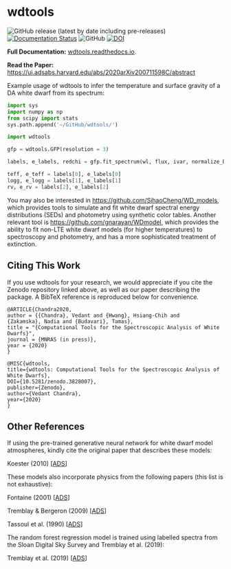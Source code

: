 # wdtools
![GitHub release (latest by date including pre-releases)](https://img.shields.io/github/v/release/vedantchandra/wdtools?include_prereleases)
[![Documentation Status](https://readthedocs.org/projects/wdtools/badge/?version=latest)](https://wdtools.readthedocs.io/en/latest/?badge=latest)
![GitHub](https://img.shields.io/github/license/vedantchandra/wdtools)
[![DOI](https://zenodo.org/badge/DOI/10.5281/zenodo.3828007.svg)](https://doi.org/10.5281/zenodo.3828007)

**Full Documentation:** [wdtools.readthedocs.io](https://wdtools.readthedocs.io/en/latest/).

**Read the Paper:** https://ui.adsabs.harvard.edu/abs/2020arXiv200711598C/abstract

Example usage of wdtools to infer the temperature and surface gravity of a DA white dwarf from its spectrum:

``` python
import sys
import numpy as np
from scipy import stats
sys.path.append('~/GitHub/wdtools/')

import wdtools

gfp = wdtools.GFP(resolution = 3)

labels, e_labels, redchi = gfp.fit_spectrum(wl, flux, ivar, normalize_DA = True, make_plot = True)

teff, e_teff = labels[0], e_labels[0]
logg, e_logg = labels[1], e_labels[1]
rv, e_rv = labels[2], e_labels[2]
```

You may also be interested in https://github.com/SihaoCheng/WD_models, which provides tools to simulate and fit white dwarf spectral energy distributions (SEDs) and photometry using synthetic color tables. Another relevant tool is https://github.com/gnarayan/WDmodel, which provides the ability to fit non-LTE white dwarf models (for higher temperatures) to spectroscopy and photometry, and has a more sophisticated treatment of extinction. 

## Citing This Work

If you use wdtools for your research, we would appreciate if you cite the Zenodo repository linked above, as well as our paper describing the package. A BibTeX reference is reproduced below for convenience. 

```
@ARTICLE{Chandra2020,
author = {{Chandra}, Vedant and {Hwang}, Hsiang-Chih and
{Zakamska}, Nadia and {Budavari}, Tamas},
title = "{Computational Tools for the Spectroscopic Analysis of White Dwarfs}",
journal = {MNRAS (in press)},
year = {2020}
}

@MISC{wdtools, 
title={wdtools: Computational Tools for the Spectroscopic Analysis of White Dwarfs}, 
DOI={10.5281/zenodo.3828007}, 
publisher={Zenodo}, 
author={Vedant Chandra}, 
year={2020}
}
```

## Other References

If using the pre-trained generative neural network for white dwarf model atmospheres, kindly cite the original paper that describes these models: 

Koester (2010) [[ADS](https://ui.adsabs.harvard.edu/abs/2010MmSAI..81..921K/abstract)]

These models also incorporate physics from the following papers (this list is not exhaustive):

Fontaine (2001) [[ADS](https://ui.adsabs.harvard.edu/abs/2001PASP..113..409F/abstract)]

Tremblay & Bergeron (2009) [[ADS](https://ui.adsabs.harvard.edu/abs/2009ApJ...696.1755T/abstract)]

Tassoul et al. (1990) [[ADS](https://ui.adsabs.harvard.edu/abs/1990ApJS...72..335T/abstract)]

The random forest regression model is trained using labelled spectra from the Sloan Digital Sky Survey and Tremblay et al. (2019):

Tremblay et al. (2019) [[ADS](https://ui.adsabs.harvard.edu/abs/2019MNRAS.482.5222T/abstract)]


